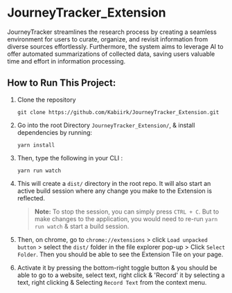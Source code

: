 # JourneyTracker_Extension
JourneyTracker streamlines the research process by creating a seamless environment for users to curate, organize, and revisit information from diverse sources effortlessly. Furthermore, the system aims to leverage AI to offer automated summarizations of collected data, saving users valuable time and effort in information processing.

## How to Run This Project:
1. Clone the repository
    ```
    git clone https://github.com/Kabiirk/JourneyTracker_Extension.git
    ```

2. Go into the root Directory `JourneyTracker_Extension/`, & install dependencies by running:
    ```
   yarn install
    ```
    
3. Then, type the following in your CLI :
    ```
   yarn run watch
    ```
    
4. This will create a `dist/` directory in the root repo. It will also start an active build session where any change you make to the Extension is reflected.
    > **Note:** To stop the session, you can simply press `CTRL + C`. But to make changes to the application, you would need to re-run `yarn run watch` & start a build session.

5. Then, on chrome, go to `chrome://extensions` > click `Load unpacked button` > select the `dist/` folder in the file explorer pop-up > Click `Select Folder`. Then you should be able to see the Extension Tile on your page.

6. Activate it by pressing the bottom-right toggle button & you should be able to go to a website, select text, right click & 'Record' it by selecting a text, right clicking & Selecting `Record Text` from the context menu.